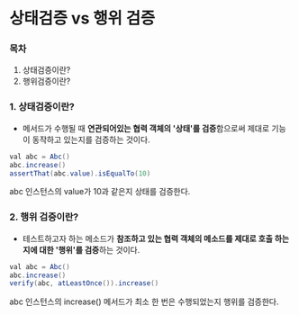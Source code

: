 # 상태검증 vs 행위 검증

### 목차

1. 상태검증이란?
2. 행위검증이란?

### 1. 상태검증이란?

- 메서드가 수행될 때 **연관되어있는 협력 객체의 '상태'를 검증**함으로써 제대로 기능이 동작하고 있는지를 검증하는 것이다.

```java
val abc = Abc()
abc.increase()
assertThat(abc.value).isEqualTo(10)
```

abc 인스턴스의 value가 10과 같은지 상태를 검증한다.

### 2. 행위 검증이란?

- 테스트하고자 하는 메소드가 **참조하고 있는 협력 객체의 메소드를 제대로 호출 하는지에 대한 '행위'를 검증**하는 것이다.

```java
val abc = Abc()
abc.increase()
verify(abc, atLeastOnce()).increase()
```

abc 인스턴스의 increase() 메서드가 최소 한 번은 수행되었는지 행위를 검증한다.
